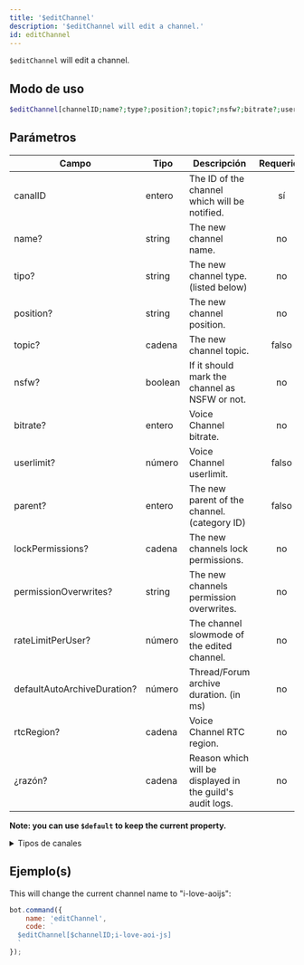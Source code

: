 ```yaml
---
title: '$editChannel'
description: '$editChannel will edit a channel.'
id: editChannel
---
```


`$editChannel` will edit a channel.

## Modo de uso

```php
$editChannel[channelID;name?;type?;position?;topic?;nsfw?;bitrate?;userlimit?;parent?;lockPermissions?;permissionOverwrites?;rateLimitPerUser?;defaultAutoArchiveDuration?;rtcRegion?;reason?]
```

## Parámetros

| Campo                       | Tipo    | Descripción                                               | Requerido |
| --------------------------- | ------- | --------------------------------------------------------- |:---------:|
| canalID                     | entero  | The ID of the channel which will be notified.             |    sí     |
| name?                       | string  | The new channel name.                                     |    no     |
| tipo?                       | string  | The new channel type. (listed below)                      |    no     |
| position?                   | string  | The new channel position.                                 |    no     |
| topic?                      | cadena  | The new channel topic.                                    |   falso   |
| nsfw?                       | boolean | If it should mark the channel as NSFW or not.             |    no     |
| bitrate?                    | entero  | Voice Channel bitrate.                                    |    no     |
| userlimit?                  | número  | Voice Channel userlimit.                                  |   falso   |
| parent?                     | entero  | The new parent of the channel. (category ID)              |   falso   |
| lockPermissions?            | cadena  | The new channels lock permissions.                        |    no     |
| permissionOverwrites?       | string  | The new channels permission overwrites.                   |    no     |
| rateLimitPerUser?           | número  | The channel slowmode of the edited channel.               |    no     |
| defaultAutoArchiveDuration? | número  | Thread/Forum archive duration. (in ms)                    |    no     |
| rtcRegion?                  | cadena  | Voice Channel RTC region.                                 |    no     |
| ¿razón?                     | cadena  | Reason which will be displayed in the guild's audit logs. |    no     |

**Note: you can use `$default` to keep the current property.**

<details>
  <summary>Tipos de canales</summary>

| Tipo de canal      |                    |
| ------------------ | ------------------ |
| Canal de texto     | Text               |
| Canal de voz       | Voice              |
| Categoría          | Category           |
| Canal de escenario | Stage              |
| Hilo privado       | PrivateThread      |
| Hilo público       | PublicThread       |
| Forum              | Forum              |
| Hilo de anuncio    | AnnouncementThread |
| Canal de anuncio   | Announcement       |

Note: all channel types are **case-sensitive**.

</details>

## Ejemplo(s)

This will change the current channel name to "i-love-aoijs":

```javascript
bot.command({
    name: 'editChannel',
    code: `
  $editChannel[$channelID;i-love-aoi-js]
  `
});
```